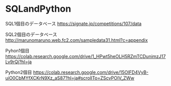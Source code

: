 # SQLandPython
SQL1個目のデータベース
https://signate.jp/competitions/107/data

SQL2個目のデータベース
http://marunomaruno.web.fc2.com/sampledata31.html?c=appendix

Pyhon1個目
https://colab.research.google.com/drive/1_HPwt5heOLH5RZmTCDunimzJ17Lv9rQj?hl=ja

Python2個目
https://colab.research.google.com/drive/15OlFD4VyB-uiO0CbMYfXCKrN9Xz_aS87?hl=ja#scrollTo=ZScvPOIV_ZWw
